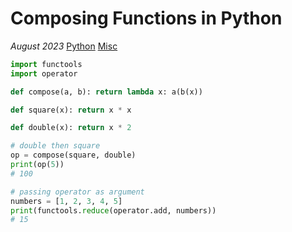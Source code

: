 # Composing Functions in Python

*August 2023* [Python](programming.html#python) [Misc](programming.html#python-misc)

```python
import functools
import operator

def compose(a, b): return lambda x: a(b(x))

def square(x): return x * x

def double(x): return x * 2

# double then square
op = compose(square, double)
print(op(5))
# 100

# passing operator as argument
numbers = [1, 2, 3, 4, 5]
print(functools.reduce(operator.add, numbers))
# 15
```